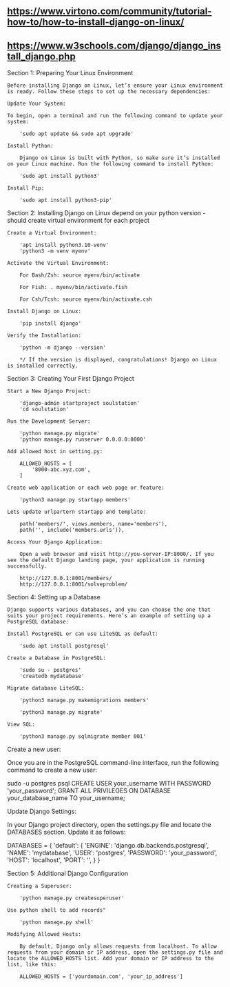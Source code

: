 ## https://www.virtono.com/community/tutorial-how-to/how-to-install-django-on-linux/
## https://www.w3schools.com/django/django_install_django.php


Section 1: Preparing Your Linux Environment

    Before installing Django on Linux, let’s ensure your Linux environment is ready. Follow these steps to set up the necessary dependencies:

    Update Your System:

    To begin, open a terminal and run the following command to update your system:

        'sudo apt update && sudo apt upgrade'

    Install Python:

        Django on Linux is built with Python, so make sure it’s installed on your Linux machine. Run the following command to install Python:

        'sudo apt install python3'

    Install Pip:

        'sudo apt install python3-pip'

Section 2: Installing Django on Linux depend on your python version - should create virtual environment for each project

    Create a Virtual Environment:

        'apt install python3.10-venv'
        'python3 -m venv myenv'

    Activate the Virtual Environment:

        For Bash/Zsh: source myenv/bin/activate

        For Fish: . myenv/bin/activate.fish

        For Csh/Tcsh: source myenv/bin/activate.csh

    Install Django on Linux:

        'pip install django'

    Verify the Installation:

        'python -m django --version'

        */ If the version is displayed, congratulations! Django on Linux is installed correctly.

Section 3: Creating Your First Django Project

    Start a New Django Project:

        'django-admin startproject soulstation'
        'cd soulstation'

    Run the Development Server:

        'python manage.py migrate'
        'python manage.py runserver 0.0.0.0:8000'

    Add allowed host in setting.py:

        ALLOWED_HOSTS = [
            '8000-abc.xyz.com',
        ]

    Create web application or each web page or feature:

        'python3 manage.py startapp members'

    Lets update urlpartern startapp and template:

        path('members/', views.members, name='members'),
        path('', include('members.urls')),

    Access Your Django Application:

        Open a web browser and visit http://you-server-IP:8000/. If you see the default Django landing page, your application is running successfully.

        http://127.0.0.1:8001/members/
        http://127.0.0.1:8001/solveproblem/


Section 4: Setting up a Database

    Django supports various databases, and you can choose the one that suits your project requirements. Here’s an example of setting up a PostgreSQL database:

    Install PostgreSQL or can use LiteSQL as default:

        'sudo apt install postgresql'

    Create a Database in PostgreSQL:

        'sudo su - postgres'
        'createdb mydatabase'

    Migrate database LiteSQL:

        'python3 manage.py makemigrations members'
        
        'python3 manage.py migrate'

    View SQL:

        'python3 manage.py sqlmigrate member 001'



Create a new user:

Once you are in the PostgreSQL command-line interface, run the following command to create a new user:

sudo -u postgres psql
CREATE USER your_username WITH PASSWORD 'your_password';
GRANT ALL PRIVILEGES ON DATABASE your_database_name TO your_username;

Update Django Settings:

In your Django project directory, open the settings.py file and locate the DATABASES section. Update it as follows:

DATABASES = {
    'default': {
        'ENGINE': 'django.db.backends.postgresql',
        'NAME': 'mydatabase',
        'USER': 'postgres',
        'PASSWORD': 'your_password',
        'HOST': 'localhost',
        'PORT': '',
    }
}

Section 5: Additional Django Configuration

    Creating a Superuser:

        'python manage.py createsuperuser'

    Use python shell to add records"

        'python manage.py shell'

    Modifying Allowed Hosts:

        By default, Django only allows requests from localhost. To allow requests from your domain or IP address, open the settings.py file and locate the ALLOWED_HOSTS list. Add your domain or IP address to the list, like this:

        ALLOWED_HOSTS = ['yourdomain.com', 'your_ip_address']
